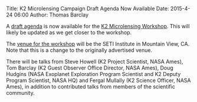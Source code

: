 Title: K2 Microlensing Campaign Draft Agenda Now Available
Date: 2015-4-24 06:00
Author: Thomas Barclay

A [draft agenda](/K2MicrolensingWorkshop/Agenda/) is now available for the [K2 Microlensing Workshop](/K2MicrolensingWorkshop/). This will likely be updated as we get closer to the workshop.

The [venue for the workshop](/K2MicrolensingWorkshop/Venue/) will be the SETI Institute in Mountain View, CA. Note that this is a change to the originally advertised venue.

There will be talks from Steve Howell (K2 Project Scientist, NASA Ames), Tom Barclay (K2 Guest Observer Office Director, NASA Ames), Doug Hudgins (NASA Exoplanet Exploration Program Scientist and K2 Deputy Program Scientist, NASA HQ) and Fergal Mullally (K2 Science Officer, NASA Ames), in addition to contributed talks from members of the scientific community.


